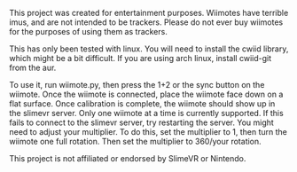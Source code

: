 This project was created for entertainment purposes. 
Wiimotes have terrible imus, and are not intended to be trackers. 
Please do not ever buy wiimotes for the purposes of using them as trackers. 
  
This has only been tested with linux. 
You will need to install the cwiid library, which might be a bit difficult.
If you are using arch linux, install cwiid-git from the aur.

To use it, run wiimote.py, then press the 1+2 or the sync button on the wiimote.
Once the wiimote is connected, place the wiimote face down on a flat surface.
Once calibration is complete, the wiimote should show up in the slimevr server.
Only one wiimote at a time is currently supported.
If this fails to connect to the slimevr server, try restarting the server.
You might need to adjust your multiplier. To do this, set the multiplier to 1, then turn the wiimote one full rotation. Then set the multiplier to 360/your rotation.

This project is not affiliated or endorsed by SlimeVR or Nintendo. 
